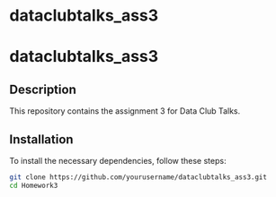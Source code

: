 # dataclubtalks_ass3

# dataclubtalks_ass3

## Description

This repository contains the assignment 3 for Data Club Talks. 

## Installation

To install the necessary dependencies, follow these steps:

```bash
git clone https://github.com/yourusername/dataclubtalks_ass3.git
cd Homework3
